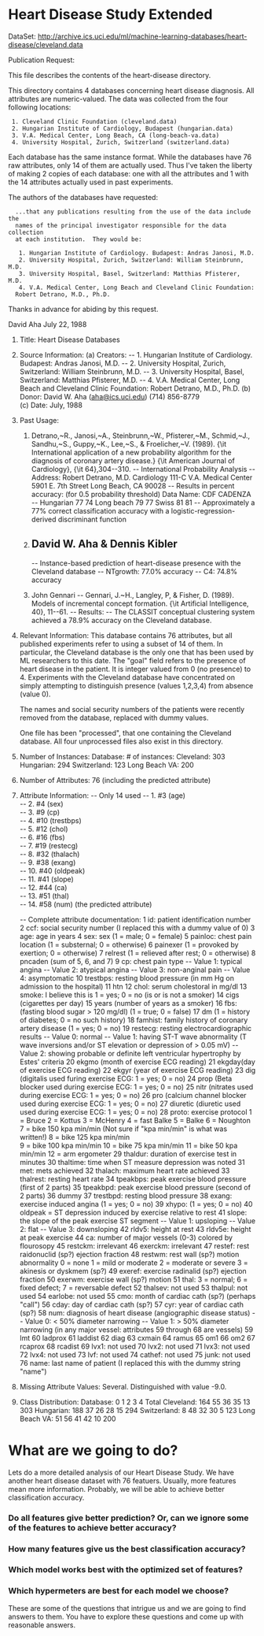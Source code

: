 # Heart Disease Study Extended

DataSet: http://archive.ics.uci.edu/ml/machine-learning-databases/heart-disease/cleveland.data

Publication Request: 
   >>>>>>>>>>>>>>>>>>>>>>>>>>>>>>>>>>>>>>>>>>>>>>>>>>>>>>>>>>>>>>>>>>>>>>
   This file describes the contents of the heart-disease directory.

   This directory contains 4 databases concerning heart disease diagnosis.
   All attributes are numeric-valued.  The data was collected from the
   four following locations:

     1. Cleveland Clinic Foundation (cleveland.data)
     2. Hungarian Institute of Cardiology, Budapest (hungarian.data)
     3. V.A. Medical Center, Long Beach, CA (long-beach-va.data)
     4. University Hospital, Zurich, Switzerland (switzerland.data)

   Each database has the same instance format.  While the databases have 76
   raw attributes, only 14 of them are actually used.  Thus I've taken the
   liberty of making 2 copies of each database: one with all the attributes
   and 1 with the 14 attributes actually used in past experiments.

   The authors of the databases have requested:

      ...that any publications resulting from the use of the data include the 
      names of the principal investigator responsible for the data collection
      at each institution.  They would be:

       1. Hungarian Institute of Cardiology. Budapest: Andras Janosi, M.D.
       2. University Hospital, Zurich, Switzerland: William Steinbrunn, M.D.
       3. University Hospital, Basel, Switzerland: Matthias Pfisterer, M.D.
       4. V.A. Medical Center, Long Beach and Cleveland Clinic Foundation:
	  Robert Detrano, M.D., Ph.D.

   Thanks in advance for abiding by this request.

   David Aha
   July 22, 1988
   >>>>>>>>>>>>>>>>>>>>>>>>>>>>>>>>>>>>>>>>>>>>>>>>>>>>>>>>>>>>>>>>>>>>>>

1. Title: Heart Disease Databases

2. Source Information:
   (a) Creators: 
       -- 1. Hungarian Institute of Cardiology. Budapest: Andras Janosi, M.D.
       -- 2. University Hospital, Zurich, Switzerland: William Steinbrunn, M.D.
       -- 3. University Hospital, Basel, Switzerland: Matthias Pfisterer, M.D.
       -- 4. V.A. Medical Center, Long Beach and Cleveland Clinic Foundation:
             Robert Detrano, M.D., Ph.D.
   (b) Donor: David W. Aha (aha@ics.uci.edu) (714) 856-8779   
   (c) Date: July, 1988

3. Past Usage:
    1. Detrano,~R., Janosi,~A., Steinbrunn,~W., Pfisterer,~M., Schmid,~J.,
       Sandhu,~S., Guppy,~K., Lee,~S., \& Froelicher,~V. (1989).  {\it 
       International application of a new probability algorithm for the 
       diagnosis of coronary artery disease.}  {\it American Journal of 
       Cardiology}, {\it 64},304--310.
       -- International Probability Analysis 
       -- Address: Robert Detrano, M.D.
                   Cardiology 111-C
                   V.A. Medical Center
                   5901 E. 7th Street
                   Long Beach, CA 90028
       -- Results in percent accuracy: (for 0.5 probability threshold)
             Data Name:  CDF    CADENZA
          -- Hungarian   77     74
             Long beach  79     77
             Swiss       81     81
          -- Approximately a 77% correct classification accuracy with a
             logistic-regression-derived discriminant function
    2. David W. Aha & Dennis Kibler
       -- 
          
          
          -- Instance-based prediction of heart-disease presence with the 
             Cleveland database
             -- NTgrowth: 77.0% accuracy
             --       C4: 74.8% accuracy
    3. John Gennari
       -- Gennari, J.~H., Langley, P, \& Fisher, D. (1989). Models of
          incremental concept formation. {\it Artificial Intelligence, 40},
          11--61.
       -- Results: 
          -- The CLASSIT conceptual clustering system achieved a 78.9% accuracy
             on the Cleveland database.

4. Relevant Information:
     This database contains 76 attributes, but all published experiments
     refer to using a subset of 14 of them.  In particular, the Cleveland
     database is the only one that has been used by ML researchers to 
     this date.  The "goal" field refers to the presence of heart disease
     in the patient.  It is integer valued from 0 (no presence) to 4.
     Experiments with the Cleveland database have concentrated on simply
     attempting to distinguish presence (values 1,2,3,4) from absence (value
     0).  
   
     The names and social security numbers of the patients were recently 
     removed from the database, replaced with dummy values.

     One file has been "processed", that one containing the Cleveland 
     database.  All four unprocessed files also exist in this directory.
    
5. Number of Instances: 
        Database:    # of instances:
          Cleveland: 303
          Hungarian: 294
        Switzerland: 123
      Long Beach VA: 200

6. Number of Attributes: 76 (including the predicted attribute)

7. Attribute Information:
   -- Only 14 used
      -- 1. #3  (age)       
      -- 2. #4  (sex)       
      -- 3. #9  (cp)        
      -- 4. #10 (trestbps)  
      -- 5. #12 (chol)      
      -- 6. #16 (fbs)       
      -- 7. #19 (restecg)   
      -- 8. #32 (thalach)   
      -- 9. #38 (exang)     
      -- 10. #40 (oldpeak)   
      -- 11. #41 (slope)     
      -- 12. #44 (ca)        
      -- 13. #51 (thal)      
      -- 14. #58 (num)       (the predicted attribute)

   -- Complete attribute documentation:
   1 id: patient identification number
   2 ccf: social security number (I replaced this with a dummy value of 0)
   3 age: age in years
   4 sex: sex (1 = male; 0 = female)
   5 painloc: chest pain location (1 = substernal; 0 = otherwise)
   6 painexer (1 = provoked by exertion; 0 = otherwise)
   7 relrest (1 = relieved after rest; 0 = otherwise)
   8 pncaden (sum of 5, 6, and 7)
   9 cp: chest pain type
   -- Value 1: typical angina
   -- Value 2: atypical angina
   -- Value 3: non-anginal pain
   -- Value 4: asymptomatic
   10 trestbps: resting blood pressure (in mm Hg on admission to the hospital)
   11 htn
   12 chol: serum cholestoral in mg/dl
   13 smoke: I believe this is 1 = yes; 0 = no (is or is not a smoker)
   14 cigs (cigarettes per day)
   15 years (number of years as a smoker)
   16 fbs: (fasting blood sugar > 120 mg/dl)  (1 = true; 0 = false)
   17 dm (1 = history of diabetes; 0 = no such history)
   18 famhist: family history of coronary artery disease (1 = yes; 0 = no)
   19 restecg: resting electrocardiographic results
   -- Value 0: normal
   -- Value 1: having ST-T wave abnormality (T wave inversions and/or ST elevation or depression of > 0.05 mV)
   -- Value 2: showing probable or definite left ventricular hypertrophy by Estes' criteria 20 ekgmo (month of exercise ECG reading)
   21 ekgday(day of exercise ECG reading)
   22 ekgyr (year of exercise ECG reading)
   23 dig (digitalis used furing exercise ECG: 1 = yes; 0 = no)
   24 prop (Beta blocker used during exercise ECG: 1 = yes; 0 = no)
   25 nitr (nitrates used during exercise ECG: 1 = yes; 0 = no)
   26 pro (calcium channel blocker used during exercise ECG: 1 = yes; 0 = no)
   27 diuretic (diuretic used used during exercise ECG: 1 = yes; 0 = no)
   28 proto: exercise protocol
	   1 = Bruce
	   2 = Kottus
	   3 = McHenry
	   4 = fast Balke
           5 = Balke
           6 = Noughton 
           7 = bike 150 kpa min/min  (Not sure if "kpa min/min" is what was written!)
           8 = bike 125 kpa min/min  
           9 = bike 100 kpa min/min
          10 = bike 75 kpa min/min
          11 = bike 50 kpa min/min
          12 = arm ergometer
    29 thaldur: duration of exercise test in minutes
    30 thaltime: time when ST measure depression was noted
    31 met: mets achieved
    32 thalach: maximum heart rate achieved
    33 thalrest: resting heart rate
    34 tpeakbps: peak exercise blood pressure (first of 2 parts)
    35 tpeakbpd: peak exercise blood pressure (second of 2 parts)
    36 dummy
    37 trestbpd: resting blood pressure
    38 exang: exercise induced angina (1 = yes; 0 = no)
    39 xhypo: (1 = yes; 0 = no)
    40 oldpeak = ST depression induced by exercise relative to rest
    41 slope: the slope of the peak exercise ST segment
        -- Value 1: upsloping
        -- Value 2: flat
        -- Value 3: downsloping
    42 rldv5: height at rest
    43 rldv5e: height at peak exercise
    44 ca: number of major vessels (0-3) colored by flourosopy
    45 restckm: irrelevant
    46 exerckm: irrelevant
    47 restef: rest raidonuclid (sp?) ejection fraction
    48 restwm: rest wall (sp?) motion abnormality
        0 = none
        1 = mild or moderate
        2 = moderate or severe
        3 = akinesis or dyskmem (sp?)
    49 exeref: exercise radinalid (sp?) ejection fraction
    50 exerwm: exercise wall (sp?) motion 
    51 thal: 3 = normal; 6 = fixed defect; 7 = reversable defect
    52 thalsev: not used
    53 thalpul: not used
    54 earlobe: not used
    55 cmo: month of cardiac cath (sp?)  (perhaps "call")
    56 cday: day of cardiac cath (sp?)
    57 cyr: year of cardiac cath (sp?)
    58 num: diagnosis of heart disease (angiographic disease status)
        -- Value 0: < 50% diameter narrowing
        -- Value 1: > 50% diameter narrowing
        (in any major vessel: attributes 59 through 68 are vessels)
    59 lmt
    60 ladprox
    61 laddist
    62 diag
    63 cxmain
    64 ramus
    65 om1
    66 om2
    67 rcaprox
    68 rcadist
    69 lvx1: not used
    70 lvx2: not used
    71 lvx3: not used
    72 lvx4: not used
    73 lvf: not used
    74 cathef: not used
    75 junk: not used
    76 name: last name of patient 
	(I replaced this with the dummy string "name")
	
9. Missing Attribute Values: Several.  Distinguished with value -9.0.

10. Class Distribution:
        Database:      0   1   2   3   4 Total
          Cleveland: 164  55  36  35  13   303
          Hungarian: 188  37  26  28  15   294
        Switzerland:   8  48  32  30   5   123
      Long Beach VA:  51  56  41  42  10   200

# What are we going to do?

Lets do a more detailed analysis of our Heart Disease Study. We have another heart disease dataset with 76 featuers. 
Usually, more features mean more information. Probably, we will be able to achieve better classification accuracy. 
### Do all features give better prediction? Or, can we ignore some of the features to achieve better accuracy? 
### How many features give us the best classification accuracy? 
### Which model works best with the optimized set of features? 
### Which hypermeters are best for each model we choose? 
These are some of the questions that intrigue us and we are going to find answers to them. 
You have to explore these questions and come up with reasonable answers.

